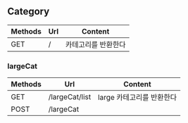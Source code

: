 ## Category
| Methods | Url | Content |
|--|--|--|
| GET | / | 카테고리를 반환한다 |

### largeCat
| Methods | Url | Content |
|--|--|--|
| GET | /largeCat/list | large 카테고리를 반환한다 |
| POST | /largeCat | |
<!--stackedit_data:
eyJoaXN0b3J5IjpbLTExODgzODExNzddfQ==
-->